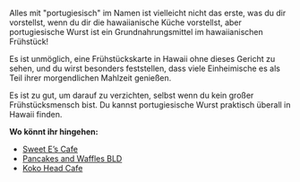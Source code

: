Alles mit "portugiesisch" im Namen ist vielleicht nicht das erste, was du dir vorstellst, wenn du dir die hawaiianische Küche vorstellst, aber portugiesische Wurst ist ein Grundnahrungsmittel im hawaiianischen Frühstück!

Es ist unmöglich, eine Frühstückskarte in Hawaii ohne dieses Gericht zu sehen, und du wirst besonders feststellen, dass viele Einheimische es als Teil ihrer morgendlichen Mahlzeit genießen.

Es ist zu gut, um darauf zu verzichten, selbst wenn du kein großer Frühstücksmensch bist. Du kannst portugiesische Wurst praktisch überall in Hawaii finden.

**Wo könnt ihr hingehen:**
- [Sweet E’s Cafe](https://sweetescafe.com/)
- [Pancakes and Waffles BLD](https://pancakesandwaffleshawaii.com/)
- [Koko Head Cafe](https://www.kokoheadcafe.com/)